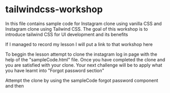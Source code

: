 # tailwindcss-workshop

In this file contains sample code for Instagram clone using vanilla CSS and Instagram clone using Tailwind CSS.
The goal of this workshop is to introduce tailwind CSS for UI development and its benefits

If I managed to record my lesson I will put a link to that workshop here

To beggin the lesson attempt to clone the instagram log in page with the help of the "sampleCode.html" file. Once you have completed the clone and you are satisfied with your clone. Your next challenge will be to apply what you have learnt into "Forgot password section"

Attempt the clone by using the sampleCode forgot password component and then
